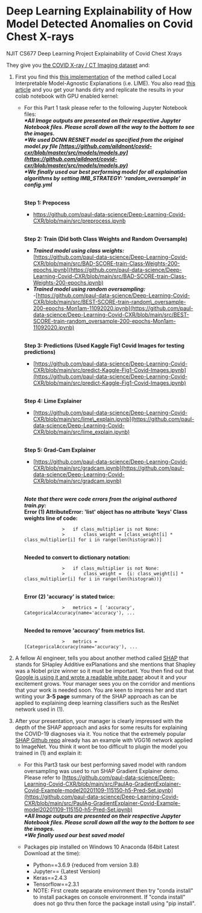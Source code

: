 # Deep Learning Explainability of How Model Detected Anomalies on Covid Chest X-rays
NJIT CS677 Deep Learning Project Explainability of Covid Chest Xrays

They give you [the COVID X-ray / CT Imaging dataset](https://github.com/ieee8023/covid-chestxray-dataset) and:

1. First you find this [this implementation](https://github.com/aildnont/covid-cxr) of the method called Local Interpretable Model-Agnostic Explanations (i.e. LIME). You also read [this article](https://towardsdatascience.com/investigation-of-explainable-predictions-of-covid-19-infection-from-chest-x-rays-with-machine-cb370f46af1d) and you get your hands dirty and replicate the results in your colab notebook with GPU enabled kernel:
    - For this Part 1 task please refer to the following Jupyter Notebook files:
    </br>**_*All Image outputs are presented on their respective Jupyter Notebook files. Please scroll down all the way to the bottom to see the images._**
    </br>**_*We used DCNN RESNET model as specified from the original model.py file [https://github.com/aildnont/covid-cxr/blob/master/src/models/models.py](https://github.com/aildnont/covid-cxr/blob/master/src/models/models.py)_**
    </br>**_*We finally used our best performing model for all explaination algorithms by setting IMB_STRATEGY: 'random_oversample' in config.yml_**
    
        </br>**Step 1: Prepocess**
        - https://github.com/paul-data-science/Deep-Learning-Covid-CXR/blob/main/src/preprocess.ipynb
        
        </br>**Step 2: Train (Did both Class Weights and Random Oversample)**
        - **_Trained model using class weights:_** 
       </br>[https://github.com/paul-data-science/Deep-Learning-Covid-CXR/blob/main/src/BAD-SCORE-train-Class-Weights-200-epochs.ipynb](https://github.com/paul-data-science/Deep-Learning-Covid-CXR/blob/main/src/BAD-SCORE-train-Class-Weights-200-epochs.ipynb)
         - **_Trained model using random oversampling:_**
       </br>-[https://github.com/paul-data-science/Deep-Learning-Covid-CXR/blob/main/src/BEST-SCORE-train-random\_oversample-200-epochs-Mon1am-11092020.ipynb](https://github.com/paul-data-science/Deep-Learning-Covid-CXR/blob/main/src/BEST-SCORE-train-random_oversample-200-epochs-Mon1am-11092020.ipynb)
       
        </br>**Step 3: Predictions (Used Kaggle Fig1 Covid Images for testing predictions)**
        - [https://github.com/paul-data-science/Deep-Learning-Covid-CXR/blob/main/src/predict-Kaggle-Fig1-Covid-Images.ipynb](https://github.com/paul-data-science/Deep-Learning-Covid-CXR/blob/main/src/predict-Kaggle-Fig1-Covid-Images.ipynb)
        
        </br>**Step 4: Lime Explainer**
        - [https://github.com/paul-data-science/Deep-Learning-Covid-CXR/blob/main/src/lime\_explain.ipynb](https://github.com/paul-data-science/Deep-Learning-Covid-CXR/blob/main/src/lime_explain.ipynb)
        
        </br>**Step 5: Grad-Cam Explainer**
        - [https://github.com/paul-data-science/Deep-Learning-Covid-CXR/blob/main/src/gradcam.ipynb](https://github.com/paul-data-science/Deep-Learning-Covid-CXR/blob/main/src/gradcam.ipynb)
        
        
        
       
        
       
       
      </br>**_Note that there were code errors from the original authored train.py:_**
      </br> **Error (1) AttributeError: &#39;list&#39; object has no attribute &#39;keys&#39; Class weights line of code:**
                
                        >   if class_multiplier is not None:
                        >       class_weight = [class_weight[i] * class_multiplier[i] for i in range(len(histogram))]           
      </br> **Needed to convert to dictionary notation:**
                    
                        >   if class_multiplier is not None:
                        >       class_weight =  {i: class_weight[i] * class_multiplier[i] for i in range(len(histogram))}
      </br> **Error (2) &#39;accuracy&#39; is stated twice:**
        
                        >   metrics = [ 'accuracy', CategoricalAccuracy(name='accuracy'), ...
      </br> **Needed to remove &#39;accuracy&#39; from metrics list.**
         
                        >   metrics = [CategoricalAccuracy(name='accuracy'), ...
         

2. A fellow AI engineer, tells you about another method called [SHAP](https://arxiv.org/abs/1705.07874) that stands for SHapley Additive exPlanations and she mentions that Shapley was a Nobel prize winner so it must be important. You then find out that [Google is using it and wrote a readable white paper](https://storage.googleapis.com/cloud-ai-whitepapers/AI%20Explainability%20Whitepaper.pdf) about it and your excitement grows. Your manager sees you on the corridor and mentions that your work is needed soon. You are keen to impress her and start writing your  **3-5 page**  summary of the SHAP approach as can be applied to explaining deep learning classifiers such as the ResNet network used in (1).
3. After your presentation, your manager is clearly impressed with the depth of the SHAP approach and asks for some results for explaining the COVID-19 diagnoses via it. You notice that the extremely popular [SHAP Github repo](https://github.com/slundberg/shap) already has an example with VGG16 network applied to ImageNet. You think it wont be too difficult to plugin the model you trained in (1) and explain it:

    - For this Part3 task our best performing saved model with random oversampling was used to run SHAP Gradient Explainer demo. </br>Please refer to [https://github.com/paul-data-science/Deep-Learning-Covid-CXR/blob/main/src/PaulAg-GradientExplainer-Covid-Example-model20201109-115150-h5-Pred-Set.ipynb](https://github.com/paul-data-science/Deep-Learning-Covid-CXR/blob/main/src/PaulAg-GradientExplainer-Covid-Example-model20201109-115150-h5-Pred-Set.ipynb)
    </br>**_*All Image outputs are presented on their respective Jupyter Notebook files. Please scroll down all the way to the bottom to see the images._**
    </br>**_*We finally used our best saved model_**

    - Packages pip installed on Windows 10 Anaconda (64bit Latest Download at the time):
      - Python==3.6.9 {reduced from version 3.8}
      - Jupyter== {Latest Version)
      - Keras==2.4.3
      - Tensorflow==2.3.1
      - NOTE: First create separate environment then try &quot;conda install&quot; to install packages on console environment. If &quot;conda install&quot; does not go thru then force the package install using &quot;pip install&quot;.
